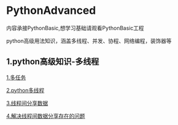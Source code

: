 # PythonAdvanced
内容承接PythonBasic,想学习基础请观看PythonBasic工程

python高级用法知识，涵盖多线程、并发、协程、网络编程，装饰器等



## 1.python高级知识-多线程

[1.多任务](./content/1.python高级知识-多线程/1.多任务.md)

[2.python多线程](./content/1.python高级知识-多线程/2.python多线程.md)

[3.线程间分享数据](./content/1.python高级知识-多线程/3.线程间分享数据.md)

[4.解决线程间数据分享存在的问题](./content/1.python高级知识-多线程/4.解决线程间分享数据存在的问题.md)

